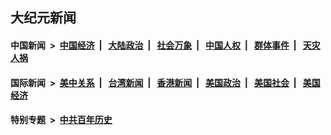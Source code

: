 ## 大纪元新闻

#### 中国新闻 &nbsp;>&nbsp; [中国经济](indexes/ncid283/README.md?11262045) &nbsp;| &nbsp; [大陆政治](indexes/ncid277/README.md?11262045) &nbsp;| &nbsp; [社会万象](indexes/ncid282/README.md?11262045) &nbsp;| &nbsp; [中国人权](indexes/ncid278/README.md?11262045) &nbsp;| &nbsp; [群体事件](indexes/ncid279/README.md?11262045) &nbsp;| &nbsp; [天灾人祸](indexes/ncid280/README.md?11262045)

#### 国际新闻 &nbsp;>&nbsp; [美中关系](indexes/nf1412576/README.md?11262045) &nbsp;| &nbsp; [台湾新闻](indexes/ncid1349361/README.md?11262045) &nbsp;| &nbsp; [香港新闻](indexes/ncid1349362/README.md?11262045) &nbsp;| &nbsp; [美国政治](indexes/ncid1078159/README.md?11262045) &nbsp;| &nbsp; [美国社会](indexes/ncid1078160/README.md?11262045) &nbsp;| &nbsp; [美国经济](indexes/ncid1078158/README.md?11262045)

#### 特别专题 &nbsp;>&nbsp; [中共百年历史](https://github.com/epoch-news/epoch-special/blob/master/README.md?11262045)  
